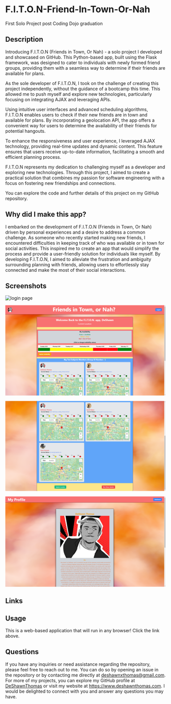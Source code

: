 # F.I.T.O.N-Friend-In-Town-Or-Nah
First Solo Project post Coding Dojo graduation

## Description 

Introducing F.I.T.O.N (Friends in Town, Or Nah) - a solo project I developed and showcased on GitHub. This Python-based app, built using the Flask framework, was designed to cater to individuals with newly formed friend groups, providing them with a seamless way to determine if their friends are available for plans.

As the sole developer of F.I.T.O.N, I took on the challenge of creating this project independently, without the guidance of a bootcamp this time. This allowed me to push myself and explore new technologies, particularly focusing on integrating AJAX and leveraging APIs.

Using intuitive user interfaces and advanced scheduling algorithms, F.I.T.O.N enables users to check if their new friends are in town and available for plans. By incorporating a geolocation API, the app offers a convenient way for users to determine the availability of their friends for potential hangouts.

To enhance the responsiveness and user experience, I leveraged AJAX technology, providing real-time updates and dynamic content. This feature ensures that users receive up-to-date information, facilitating a smooth and efficient planning process.

F.I.T.O.N represents my dedication to challenging myself as a developer and exploring new technologies. Through this project, I aimed to create a practical solution that combines my passion for software engineering with a focus on fostering new friendships and connections.

You can explore the code and further details of this project on my GitHub repository.

## Why did I make this app? 

I embarked on the development of F.I.T.O.N (Friends in Town, Or Nah) driven by personal experiences and a desire to address a common challenge. As someone who recently started making new friends, I encountered difficulties in keeping track of who was available or in town for social activities. This inspired me to create an app that would simplify the process and provide a user-friendly solution for individuals like myself. By developing F.I.T.O.N, I aimed to alleviate the frustration and ambiguity surrounding planning with friends, allowing users to effortlessly stay connected and make the most of their social interactions.

## Screenshots 
![login page](/flask_app/static/img/lfg-homescreen.PNG)

![dashboard](/flask_app/static/img/fiton-dash-1.png)

![dashboard cont.](/flask_app/static/img/fiton-dash-2.png)

![profile page](/flask_app/static/img/fiton-profile-1.png)

## Links 


## Usage

 This is a web-based application that will run in any browser! Click the link above.

## Questions 

If you have any inquiries or need assistance regarding the repository, please feel free to reach out to me. You can do so by opening an issue in the repository or by contacting me directly at deshawnxthomas@gmail.com. For more of my projects, you can explore my GitHub profile at [DeShawnThomas](https://github.com/DeShawnThomas) or visit my website at https://www.deshawnthomas.com. I would be delighted to connect with you and answer any questions you may have.